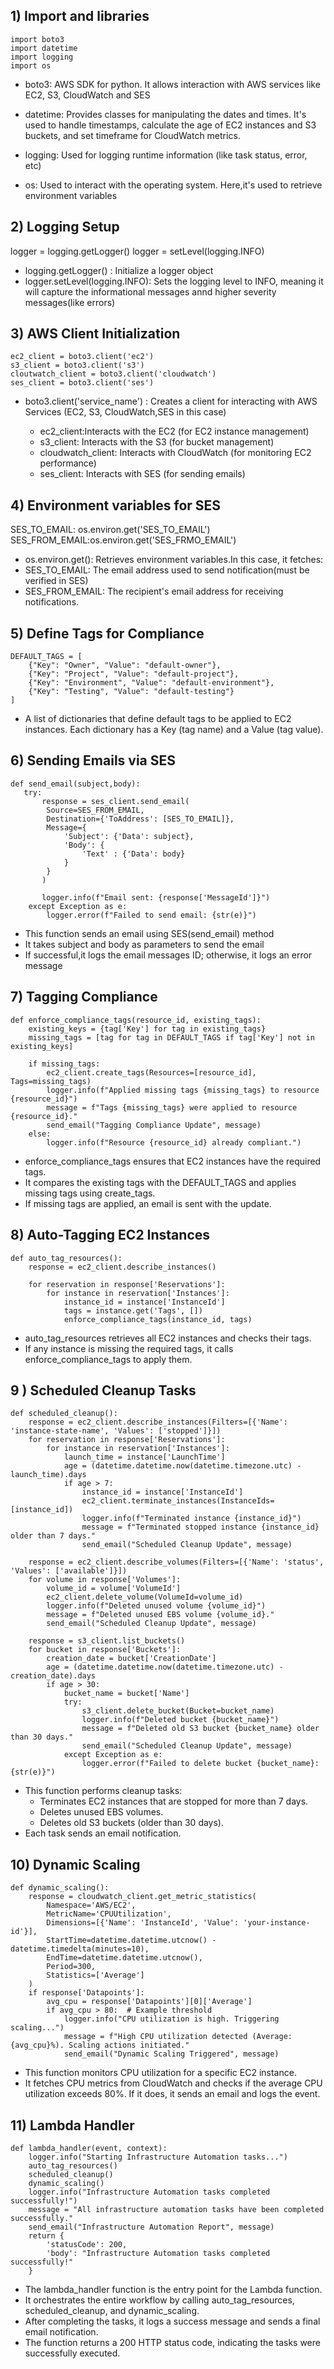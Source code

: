 ## 1) Import and libraries

```
import boto3
import datetime
import logging
import os
```

- boto3: AWS SDK for python. It allows interaction with AWS services like EC2, S3, CloudWatch and SES

- datetime: Provides classes for manipulating the dates and times. It's used to handle timestamps, calculate the age of EC2 instances and S3 buckets, and set timeframe for CloudWatch metrics.

- logging: Used for logging runtime information (like task status, error, etc)

- os: Used to interact with the operating system. Here,it's used to retrieve environment variables


## 2) Logging Setup

 logger  = logging.getLogger()
 logger = setLevel(logging.INFO)

  - logging.getLogger() : Initialize a logger object
  - logger.setLevel(logging.INFO): Sets the logging level to INFO, meaning it will capture the informational messages  annd higher severity messages(like errors) 


## 3)  AWS Client Initialization

```
ec2_client = boto3.client('ec2')
s3_client = boto3.client('s3')
cloutwatch_client = boto3.client('cloudwatch')
ses_client = boto3.client('ses')

```

- boto3.client('service_name') : Creates a client for interacting with AWS Services (EC2, S3, CloudWatch,SES in this case)

   - ec2_client:Interacts with the EC2 (for EC2 instance management)
   - s3_client: Interacts with the S3 (for bucket management)
   - cloudwatch_client: Interacts with CloudWatch (for monitoring EC2 performance)
   - ses_client: Interacts with SES (for sending emails)


## 4) Environment variables for SES

SES_TO_EMAIL: os.environ.get('SES_TO_EMAIL')
SES_FROM_EMAIL:os.environ.get('SES_FRMO_EMAIL')


- os.environ.get(): Retrieves environment variables.In this case, it fetches:
 - SES_TO_EMAIL: The email address used to send notification(must be verified in SES)
 - SES_FROM_EMAIL: The recipient's email address for receiving notifications.


 ## 5) Define Tags for Compliance


```
DEFAULT_TAGS = [
    {"Key": "Owner", "Value": "default-owner"},
    {"Key": "Project", "Value": "default-project"},
    {"Key": "Environment", "Value": "default-environment"},
    {"Key": "Testing", "Value": "default-testing"}
]
```   

- A list of dictionaries that define default tags to be applied to EC2 instances. Each dictionary has a Key (tag name) and a Value (tag value).


## 6) Sending Emails via SES

```
def send_email(subject,body):
   try: 
       response = ses_client.send_email(
        Source=SES_FROM_EMAIL,
        Destination={'ToAddress': [SES_TO_EMAIL]},
        Message={
            'Subject': {'Data': subject},
            'Body': {
                'Text' : {'Data': body}
            }
        }    
       ) 

       logger.info(f"Email sent: {response['MessageId']}")
    except Exception as e:
        logger.error(f"Failed to send email: {str(e)}")
```

- This function sends an email using SES(send_email) method
- It takes subject and body as parameters to send the email
- If successful,it logs the email messages ID; otherwise, it logs an error message

## 7) Tagging Compliance
```
def enforce_compliance_tags(resource_id, existing_tags):
    existing_keys = {tag['Key'] for tag in existing_tags}
    missing_tags = [tag for tag in DEFAULT_TAGS if tag['Key'] not in existing_keys]
    
    if missing_tags:
        ec2_client.create_tags(Resources=[resource_id], Tags=missing_tags)
        logger.info(f"Applied missing tags {missing_tags} to resource {resource_id}")
        message = f"Tags {missing_tags} were applied to resource {resource_id}."
        send_email("Tagging Compliance Update", message)
    else:
        logger.info(f"Resource {resource_id} already compliant.")
```

- enforce_compliance_tags ensures that EC2 instances have the required tags.
- It compares the existing tags with the DEFAULT_TAGS and applies missing tags using create_tags.
- If missing tags are applied, an email is sent with the update.

## 8) Auto-Tagging EC2 Instances

```
def auto_tag_resources():
    response = ec2_client.describe_instances()
    
    for reservation in response['Reservations']:
        for instance in reservation['Instances']:
            instance_id = instance['InstanceId']
            tags = instance.get('Tags', [])
            enforce_compliance_tags(instance_id, tags)
```

- auto_tag_resources retrieves all EC2 instances and checks their tags.
- If any instance is missing the required tags, it calls enforce_compliance_tags to apply them.

## 9 )  Scheduled Cleanup Tasks

```
def scheduled_cleanup():
    response = ec2_client.describe_instances(Filters=[{'Name': 'instance-state-name', 'Values': ['stopped']}])
    for reservation in response['Reservations']:
        for instance in reservation['Instances']:
            launch_time = instance['LaunchTime']
            age = (datetime.datetime.now(datetime.timezone.utc) - launch_time).days
            if age > 7:
                instance_id = instance['InstanceId']
                ec2_client.terminate_instances(InstanceIds=[instance_id])
                logger.info(f"Terminated instance {instance_id}")
                message = f"Terminated stopped instance {instance_id} older than 7 days."
                send_email("Scheduled Cleanup Update", message)

    response = ec2_client.describe_volumes(Filters=[{'Name': 'status', 'Values': ['available']}])
    for volume in response['Volumes']:
        volume_id = volume['VolumeId']
        ec2_client.delete_volume(VolumeId=volume_id)
        logger.info(f"Deleted unused volume {volume_id}")
        message = f"Deleted unused EBS volume {volume_id}."
        send_email("Scheduled Cleanup Update", message)

    response = s3_client.list_buckets()
    for bucket in response['Buckets']:
        creation_date = bucket['CreationDate']
        age = (datetime.datetime.now(datetime.timezone.utc) - creation_date).days
        if age > 30:
            bucket_name = bucket['Name']
            try:
                s3_client.delete_bucket(Bucket=bucket_name)
                logger.info(f"Deleted bucket {bucket_name}")
                message = f"Deleted old S3 bucket {bucket_name} older than 30 days."
                send_email("Scheduled Cleanup Update", message)
            except Exception as e:
                logger.error(f"Failed to delete bucket {bucket_name}: {str(e)}")

```

- This function performs cleanup tasks:
  - Terminates EC2 instances that are stopped for more than 7 days.
  - Deletes unused EBS volumes.
  - Deletes old S3 buckets (older than 30 days).
- Each task sends an email notification.

## 10)  Dynamic Scaling

```
def dynamic_scaling():
    response = cloudwatch_client.get_metric_statistics(
        Namespace='AWS/EC2',
        MetricName='CPUUtilization',
        Dimensions=[{'Name': 'InstanceId', 'Value': 'your-instance-id'}],
        StartTime=datetime.datetime.utcnow() - datetime.timedelta(minutes=10),
        EndTime=datetime.datetime.utcnow(),
        Period=300,
        Statistics=['Average']
    )
    if response['Datapoints']:
        avg_cpu = response['Datapoints'][0]['Average']
        if avg_cpu > 80:  # Example threshold
            logger.info("CPU utilization is high. Triggering scaling...")
            message = f"High CPU utilization detected (Average: {avg_cpu}%). Scaling actions initiated."
            send_email("Dynamic Scaling Triggered", message)

```

- This function monitors CPU utilization for a specific EC2 instance.
- It fetches CPU metrics from CloudWatch and checks if the average CPU utilization exceeds 80%. If it does, it sends an email and logs the event.

## 11) Lambda Handler

```
def lambda_handler(event, context):
    logger.info("Starting Infrastructure Automation tasks...")
    auto_tag_resources()
    scheduled_cleanup()
    dynamic_scaling()
    logger.info("Infrastructure Automation tasks completed successfully!")
    message = "All infrastructure automation tasks have been completed successfully."
    send_email("Infrastructure Automation Report", message)
    return {
        'statusCode': 200,
        'body': "Infrastructure Automation tasks completed successfully!"
    }

```

- The lambda_handler function is the entry point for the Lambda function.
- It orchestrates the entire workflow by calling auto_tag_resources, scheduled_cleanup, and dynamic_scaling.
- After completing the tasks, it logs a success message and sends a final email notification.
- The function returns a 200 HTTP status code, indicating the tasks were successfully executed.
